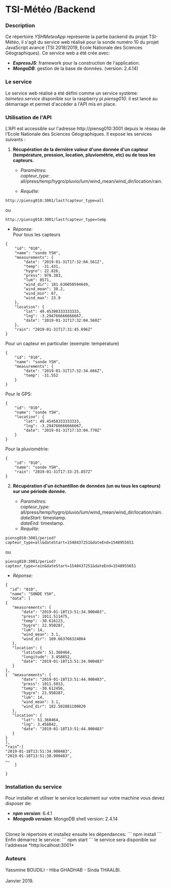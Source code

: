 # TSI-Météo /Backend 

### Description 
Ce répertoire *YSHMeteoApp* représente la partie backend du projet TSI-Météo, il s'agit du service web réalisé pour la sonde numéro 10 du projet JavaScript avancé (TSI 2018/2019, Ecole Nationale des Sciences Géographiques).
Ce service web a été crée avec:
- ***ExpressJS***: framework pour la construction de l'application.
- ***MongoDB***: gestion de la base de données. (version: 2.4.14)

### Le service
Le service web réalisé a été défini comme un service système: *tsimeteo.service* disponible sur la raspberry pi *piensg010*. il est lancé au démarrage et permet d'accéder à l'API mis en place.

### Utilisation de l'API
L'API est accessible sur l'adresse http://piensg010:3001 depuis le réseau de l'Ecole Nationale des Sciences Géographiques. Il expose les services suivants : 

1. **Récupération de la dernière valeur d'une donnée d'un capteur (température, pression, location, pluviométrie, etc) ou de tous les capteurs.**

    - _Paramètres:_       <br/>*capteur_type*: all/press/temp/hygro/pluvio/lum/wind_mean/wind_dir/location/rain.
    
    - _Requête:_
```
http://piensg010:3001/last?capteur_type=all
```
ou
```
http://piensg010:3001/last?capteur_type=temp
```
   
   - _Réponse:_
<br/>Pour tous les capteurs
```
{
    "id": "010",
    "name": "sonde YSH",
    "measurements": {
        "date": "2019-01-31T17:32:04.561Z",
        "temp": -31.431,
        "hygro": 22.826,
        "press": 978.383,
        "lum": 8571,
        "wind_dir": 181.636050594649,
        "wind_mean": 38.2,
        "wind_min": 67,
        "wind_max": 23.9
    },
    "location": {
        "lat": 49.45398333333333,
        "lng": -3.294766666666667,
        "date": "2019-01-31T17:32:04.560Z"
    },
    "rain": "2019-01-31T17:31:45.696Z"
}
```

Pour un capteur en particulier (exemple: température)
```
{
    "id": "010",
    "name": "sonde YSH",
    "measurements": {
        "date": "2019-01-31T17:32:34.666Z",
        "temp": -31.552
    }
}
```

Pour le GPS:
```
{
    "id": "010",
    "name": "sonde YSH",
    "location": {
        "lat": 49.45458333333333,
        "lng": -3.294766666666667,
        "date": "2019-01-31T17:33:04.770Z"
    }
}
```

Pour la pluviométrie:
```
{
    "id": "010",
    "name": "sonde YSH",
    "rain": "2019-01-31T17:33:25.857Z"
}
```
2. **Récupération d'un échantillon de données (un ou tous les capteurs) sur une période donnée.**

     - _Paramètres:_ 
        <br/>*capteur_type:* all/press/temp/hygro/pluvio/lum/wind_mean/wind_dir/location/rain.
        <br/>*dateStart:* timestamp.
        <br/>*dateEnd:* timestamp.
    - _Requête:_
```
piensg010:3001/period?capteur_type=all&dateStart=1548437251&dateEnd=1548955651
```
ou
```
piensg010:3001/period?capteur_type=rain&dateStart=1548437251&dateEnd=1548955651
```
   
   - _Réponse:_
```
{
  "id”: "010",
  "name": "SONDE YSH",
  "data”: [
{  
   "measurements": {
       "date": "2019-01-18T13:51:34.900483",
       "press": 1011.511475,
       "temp": -30.616123,
       "hygro": 22.950287,
       "lum": 14,
       "wind_mean": 3.1,
       "wind_dir": 169.663766324064
   },
   "location": {
       "latitude": 51.368464,
       "longitude": 3.458852,
       "date": "2019-01-18T13:51:34.900483"
   }
},
{  "measurements": {
       "date": "2019-01-18T13:51:44.900483",
       "press": 1011.5013,
       "temp": -30.612456,
       "hygro": 21.950287,
       "lum": 14,
       "wind_mean": 3.1,
       "wind_dir": 182.582881100820
   },
   "location": {
       "lat": 51.368464,
       "lng": 3.458842,
       "date": "2019-01-18T13:51:44.900483"
   }
}
],
“rain”:[
"2019-01-18T13:51:34.900483",
"2019-01-18T13:51:38.900483",
…,
    ]

}
```
### Installation du service
Pour installer et utiliser le service localement sur votre machine vous devez disposer de:
- ***npm version***: 6.4.1
- ***Mongodb version***: MongoDB shell version: 2.4.14
<br/>
Clonez le répertoire et installez ensuite les dépendances:
```
npm install
```
Enfin démarrez le service:
```
npm start
```
le service sera disponible sur l'addresse *http:localhost:3001*

### Auteurs
Yassmine BOUDILI - Hiba GHADHAB - Sinda THAALBI.  
<br/>
Janvier 2019.



